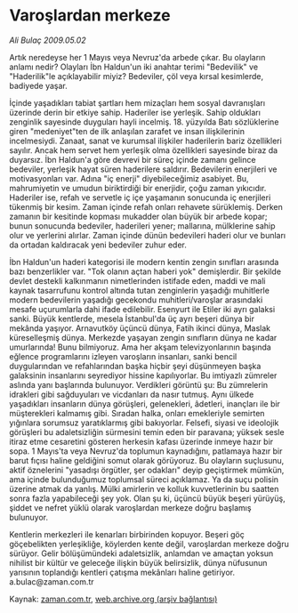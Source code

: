 # Varoşlardan merkeze

*Ali Bulaç 2009.05.02*

<tr><td class="metin" colspan="2" style="padding-top: 20px; padding-left: 5px; padding-right: 10px;">Artık neredeyse her 1 Mayıs veya Nevruz'da arbede çıkar. Bu olayların anlamı nedir? Olayları İbn Haldun'un iki anahtar terimi "Bedevilik" ve "Haderilik"le açıklayabilir miyiz? Bedeviler, çöl veya kırsal kesimlerde, badiyede yaşar.</td></tr><tr><td class="metin" colspan="2" style="padding-top: 20px; padding-left: 5px; padding-right: 10px;"><p> İçinde yaşadıkları tabiat şartları hem mizaçları hem sosyal davranışları üzerinde derin bir etkiye sahip. Haderiler ise yerleşik. Sahip oldukları zenginlik sayesinde duyguları hayli incelmiş. 18. yüzyılda Batı sözlüklerine giren "medeniyet"ten de ilk anlaşılan zarafet ve insan ilişkilerinin incelmesiydi. Zanaat, sanat ve kurumsal ilişkiler haderilerin bariz özellikleri sayılır. Ancak hem servet hem yerleşik olma özellikleri sayesinde biraz da duyarsız. İbn Haldun'a göre devrevi bir süreç içinde zamanı gelince bedeviler, yerleşik hayat süren haderilere saldırır. Bedevilerin enerjileri ve motivasyonları var. Adına "iç enerji" diyebileceğimiz asabiyet. Bu, mahrumiyetin ve umudun biriktirdiği bir enerjidir, çoğu zaman yıkıcıdır. Haderiler ise, refah ve servetle iç içe yaşamanın sonucunda iç enerjileri tükenmiş bir kesim. Zaman içinde refah onları rehavete sürüklemiş. Derken zamanın bir kesitinde kopması mukadder olan büyük bir arbede kopar; bunun sonucunda bedeviler, haderileri yener; mallarına, mülklerine sahip olur ve yerlerini alırlar. Zaman içinde dünün bedevileri haderi olur ve bunları da ortadan kaldıracak yeni bedeviler zuhur eder.
<p>İbn Haldun'un haderi kategorisi ile modern kentin zengin sınıfları arasında bazı benzerlikler var. "Tok olanın açtan haberi yok" demişlerdir. Bir şekilde devlet destekli kalkınmanın nimetlerinden istifade eden, maddi ve mali kaynak tasarrufunu kontrol altında tutan zenginlerin yaşadığı muhitlerle modern bedevilerin yaşadığı gecekondu muhitleri/varoşlar arasındaki mesafe uçurumlarla dahi ifade edilebilir. Esenyurt ile Etiler iki ayrı galaksi sanki. Büyük kentlerde, mesela İstanbul'da üç ayrı beşeri dünya bir mekânda yaşıyor. Arnavutköy üçüncü dünya, Fatih ikinci dünya, Maslak küreselleşmiş dünya. Merkezde yaşayan zengin sınıfların dünya ne kadar umurlarında! Bunu bilmiyoruz. Ama her akşam televizyonlarının başında eğlence programlarını izleyen varoşların insanları, sanki bencil duygularından ve refahlarından başka hiçbir şeyi düşünmeyen başka galaksinin insanlarını seyrediyor hissine kapılıyorlar. Bu imtiyazlı zümreler aslında yanı başlarında bulunuyor. Verdikleri görüntü şu: Bu zümrelerin idrakleri gibi sağduyuları ve vicdanları da nasır tutmuş. Aynı ülkede yaşadıkları insanların dünya görüşleri, gelenekleri, âdetleri, inançları ile bir müşterekleri kalmamış gibi. Sıradan halka, onları emekleriyle semirten yığınlara sorumsuz yaratıklarmış gibi bakıyorlar. Felsefi, siyasi ve ideolojik görüşleri bu adaletsizliğin sürmesini temin eden bir paravana; yüksek sesle itiraz etme cesaretini gösteren herkesin kafası üzerinde inmeye hazır bir sopa. 1 Mayıs'ta veya Nevruz'da toplumun kaynadığını, patlamaya hazır bir barut fıçısı haline geldiğini somut olarak görüyoruz. Bu olayların suçlusunu, aktif öznelerini "yasadışı örgütler, şer odakları" deyip geçiştirmek mümkün, ama içinde bulunduğumuz toplumsal süreci açıklamaz. Ya da suçu polisin üzerine atmak da yanlış. Mülki amirlerin ve kolluk kuvvetlerinin bu saatten sonra fazla yapabileceği şey yok. Olan şu ki, üçüncü büyük beşeri yürüyüş, şiddet ve nefret yüklü olarak varoşlardan merkeze doğru başlamış bulunuyor.
<p>Kentlerin merkezleri ile kenarları birbirinden kopuyor. Beşeri göç göçebelikten yerleşikliğe, köylerden kente değil, varoşlardan merkeze doğru sürüyor. Gelir bölüşümündeki adaletsizlik, anlamdan ve amaçtan yoksun nihilist bir kültür ve geleceğe ilişkin büyük belirsizlik, dünya nüfusunun yarısının toplandığı kentleri çatışma mekânları haline getiriyor. a.bulac@zaman.com.tr<br/></p></p></p></td></tr>

Kaynak: [zaman.com.tr](http://zaman.com.tr/yazar.do?yazino=843892), [web.archive.org (arşiv bağlantısı)](http://web.archive.org/web/20090508142041/http://zaman.com.tr:80/yazar.do?yazino=843892)
